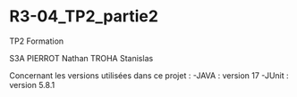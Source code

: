 # R3-04_TP2_partie2

TP2 Formation

S3A
PIERROT Nathan
TROHA Stanislas 

Concernant les versions utilisées dans ce projet : 
-JAVA : version 17
-JUnit : version 5.8.1


